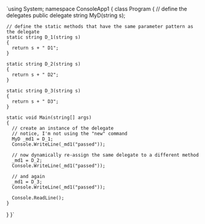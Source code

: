 `using System;
namespace ConsoleApp1
{
  class Program
  {
		// define the delegates
		public delegate string MyD(string s);

    // define the static methods that have the same parameter pattern as the delegate
    static string D_1(string s)
    {
      return s + " D1";
    }

    static string D_2(string s)
    {
      return s + " D2";
    }

    static string D_3(string s)
    {
      return s + " D3";
    }

    static void Main(string[] args)
    {
      // create an instance of the delegate
      // notice, I'm not using the "new" command
      MyD _md1 = D_1;
      Console.WriteLine(_md1("passed"));

      // now dynamically re-assign the same delegate to a different method
      _md1 = D_2;
      Console.WriteLine(_md1("passed"));

      // and again
      _md1 = D_3;
      Console.WriteLine(_md1("passed"));

      Console.ReadLine();
    }
  }
}`
